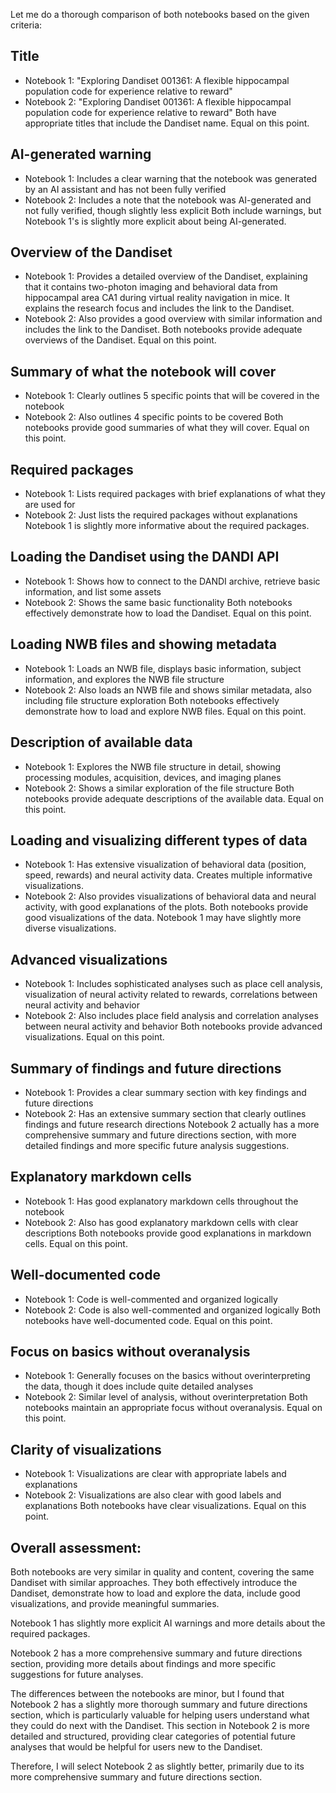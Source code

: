Let me do a thorough comparison of both notebooks based on the given criteria:

## Title
- Notebook 1: "Exploring Dandiset 001361: A flexible hippocampal population code for experience relative to reward"
- Notebook 2: "Exploring Dandiset 001361: A flexible hippocampal population code for experience relative to reward"
Both have appropriate titles that include the Dandiset name. Equal on this point.

## AI-generated warning
- Notebook 1: Includes a clear warning that the notebook was generated by an AI assistant and has not been fully verified
- Notebook 2: Includes a note that the notebook was AI-generated and not fully verified, though slightly less explicit
Both include warnings, but Notebook 1's is slightly more explicit about being AI-generated.

## Overview of the Dandiset
- Notebook 1: Provides a detailed overview of the Dandiset, explaining that it contains two-photon imaging and behavioral data from hippocampal area CA1 during virtual reality navigation in mice. It explains the research focus and includes the link to the Dandiset.
- Notebook 2: Also provides a good overview with similar information and includes the link to the Dandiset.
Both notebooks provide adequate overviews of the Dandiset. Equal on this point.

## Summary of what the notebook will cover
- Notebook 1: Clearly outlines 5 specific points that will be covered in the notebook
- Notebook 2: Also outlines 4 specific points to be covered
Both notebooks provide good summaries of what they will cover. Equal on this point.

## Required packages
- Notebook 1: Lists required packages with brief explanations of what they are used for
- Notebook 2: Just lists the required packages without explanations
Notebook 1 is slightly more informative about the required packages.

## Loading the Dandiset using the DANDI API
- Notebook 1: Shows how to connect to the DANDI archive, retrieve basic information, and list some assets
- Notebook 2: Shows the same basic functionality
Both notebooks effectively demonstrate how to load the Dandiset. Equal on this point.

## Loading NWB files and showing metadata
- Notebook 1: Loads an NWB file, displays basic information, subject information, and explores the NWB file structure
- Notebook 2: Also loads an NWB file and shows similar metadata, also including file structure exploration
Both notebooks effectively demonstrate how to load and explore NWB files. Equal on this point.

## Description of available data
- Notebook 1: Explores the NWB file structure in detail, showing processing modules, acquisition, devices, and imaging planes
- Notebook 2: Shows a similar exploration of the file structure
Both notebooks provide adequate descriptions of the available data. Equal on this point.

## Loading and visualizing different types of data
- Notebook 1: Has extensive visualization of behavioral data (position, speed, rewards) and neural activity data. Creates multiple informative visualizations.
- Notebook 2: Also provides visualizations of behavioral data and neural activity, with good explanations of the plots.
Both notebooks provide good visualizations of the data. Notebook 1 may have slightly more diverse visualizations.

## Advanced visualizations
- Notebook 1: Includes sophisticated analyses such as place cell analysis, visualization of neural activity related to rewards, correlations between neural activity and behavior
- Notebook 2: Also includes place field analysis and correlation analyses between neural activity and behavior
Both notebooks provide advanced visualizations. Equal on this point.

## Summary of findings and future directions
- Notebook 1: Provides a clear summary section with key findings and future directions
- Notebook 2: Has an extensive summary section that clearly outlines findings and future research directions
Notebook 2 actually has a more comprehensive summary and future directions section, with more detailed findings and more specific future analysis suggestions.

## Explanatory markdown cells
- Notebook 1: Has good explanatory markdown cells throughout the notebook
- Notebook 2: Also has good explanatory markdown cells with clear descriptions
Both notebooks provide good explanations in markdown cells. Equal on this point.

## Well-documented code
- Notebook 1: Code is well-commented and organized logically
- Notebook 2: Code is also well-commented and organized logically
Both notebooks have well-documented code. Equal on this point.

## Focus on basics without overanalysis
- Notebook 1: Generally focuses on the basics without overinterpreting the data, though it does include quite detailed analyses
- Notebook 2: Similar level of analysis, without overinterpretation
Both notebooks maintain an appropriate focus without overanalysis. Equal on this point.

## Clarity of visualizations
- Notebook 1: Visualizations are clear with appropriate labels and explanations
- Notebook 2: Visualizations are also clear with good labels and explanations
Both notebooks have clear visualizations. Equal on this point.

## Overall assessment:
Both notebooks are very similar in quality and content, covering the same Dandiset with similar approaches. They both effectively introduce the Dandiset, demonstrate how to load and explore the data, include good visualizations, and provide meaningful summaries.

Notebook 1 has slightly more explicit AI warnings and more details about the required packages.

Notebook 2 has a more comprehensive summary and future directions section, providing more details about findings and more specific suggestions for future analyses.

The differences between the notebooks are minor, but I found that Notebook 2 has a slightly more thorough summary and future directions section, which is particularly valuable for helping users understand what they could do next with the Dandiset. This section in Notebook 2 is more detailed and structured, providing clear categories of potential future analyses that would be helpful for users new to the Dandiset.

Therefore, I will select Notebook 2 as slightly better, primarily due to its more comprehensive summary and future directions section.